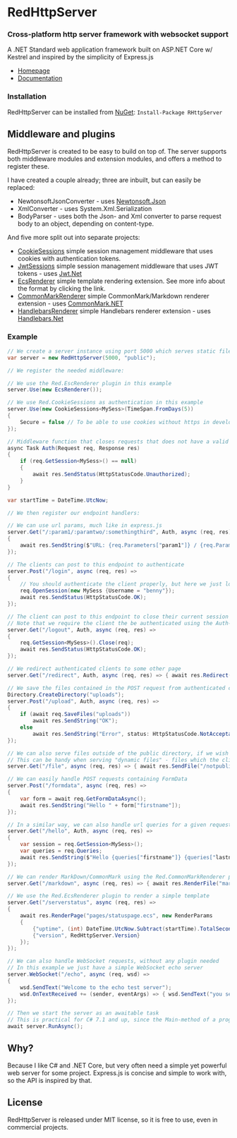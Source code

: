 # RedHttpServer
### Cross-platform http server framework with websocket support

A .NET Standard web application framework built on ASP.NET Core w/ Kestrel and inspired by the simplicity of Express.js

- [Homepage](https://rosenbjerg.github.io/Red/)
- [Documentation](https://rosenbjerg.github.io/Red/doxygen/)

### Installation
RedHttpServer can be installed from [NuGet](https://www.nuget.org/packages/RHttpServer/): `Install-Package RHttpServer`

## Middleware and plugins
RedHttpServer is created to be easy to build on top of. 
The server supports both middleware modules and extension modules, and offers a method to register these. 

I have created a couple already; three are inbuilt, but can easily be replaced:

* NewtonsoftJsonConverter - uses [Newtonsoft.Json](https://github.com/JamesNK/Newtonsoft.Json)
* XmlConverter - uses System.Xml.Serialization
* BodyParser - uses both the Json- and Xml converter to parse request body to an object, depending on content-type.

And five more split out into separate projects:
- [CookieSessions](https://github.com/rosenbjerg/Red.CookieSessions) simple session management middleware that uses cookies with authentication tokens.
- [JwtSessions](https://github.com/rosenbjerg/Red.JwtSessions) simple session management middleware that uses JWT tokens - uses [Jwt.Net](https://github.com/jwt-dotnet/jwt)
- [EcsRenderer](https://github.com/rosenbjerg/Red.EcsRenderer) simple template rendering extension. See more info about the format by clicking the link.
- [CommonMarkRenderer](https://github.com/rosenbjerg/Red.CommonMarkRenderer) simple CommonMark/Markdown renderer extension - uses [CommonMark.NET](https://github.com/Knagis/CommonMark.NET)
- [HandlebarsRenderer](https://github.com/rosenbjerg/Red.HandlebarsRenderer) simple Handlebars renderer extension - uses [Handlebars.Net](https://github.com/rexm/Handlebars.Net)


### Example
```csharp
// We create a server instance using port 5000 which serves static files, such as index.html from the 'public' directory
var server = new RedHttpServer(5000, "public");

// We register the needed middleware:

// We use the Red.EscRenderer plugin in this example
server.Use(new EcsRenderer());

// We use Red.CookieSessions as authentication in this example
server.Use(new CookieSessions<MySess>(TimeSpan.FromDays(5))
{
	Secure = false // To be able to use cookies without https in development
});

// Middleware function that closes requests that does not have a valid session associated
async Task Auth(Request req, Response res)
{
	if (req.GetSession<MySess>() == null)
	{
		await res.SendStatus(HttpStatusCode.Unauthorized);
	}
}

var startTime = DateTime.UtcNow;

// We then register our endpoint handlers:

// We can use url params, much like in express.js
server.Get("/:param1/:paramtwo/:somethingthird", Auth, async (req, res) =>
{
	await res.SendString($"URL: {req.Parameters["param1"]} / {req.Parameters["paramtwo"]} / {req.Parameters["somethingthird"]}");
});

// The clients can post to this endpoint to authenticate
server.Post("/login", async (req, res) =>
{
	// You should authenticate the client properly, but here we just log the client in - no matter what..
	req.OpenSession(new MySess {Username = "benny"});
	await res.SendStatus(HttpStatusCode.OK);
});

// The client can post to this endpoint to close their current session
// Note that we require the client the be authenticated using the Auth-function we created above
server.Get("/logout", Auth, async (req, res) =>
{
	req.GetSession<MySess>().Close(req);
	await res.SendStatus(HttpStatusCode.OK);
});

// We redirect authenticated clients to some other page
server.Get("/redirect", Auth, async (req, res) => { await res.Redirect("/redirect/user/here"); });

// We save the files contained in the POST request from authenticated clients in a directory called 'uploads'
Directory.CreateDirectory("uploads");
server.Post("/upload", Auth, async (req, res) =>
{
	if (await req.SaveFiles("uploads"))
		await res.SendString("OK");
	else
		await res.SendString("Error", status: HttpStatusCode.NotAcceptable);
});

// We can also serve files outside of the public directory, if we wish to
// This can be handy when serving "dynamic files" - files which the client identify using an ID instead of the actual path on the server
server.Get("/file", async (req, res) => { await res.SendFile("/notpublic/testimg.jpeg"); });

// We can easily handle POST requests containing FormData
server.Post("/formdata", async (req, res) =>
{
	var form = await req.GetFormDataAsync();
	await res.SendString("Hello " + form["firstname"]);
});

// In a similar way, we can also handle url queries for a given request easily, in the example only for authenticated clients
server.Get("/hello", Auth, async (req, res) =>
{
	var session = req.GetSession<MySess>();
	var queries = req.Queries;
	await res.SendString($"Hello {queries["firstname"]} {queries["lastname"]}, you are logged in as {session.Username} - have a nice day");
});

// We can render MarkDown/CommonMark using the Red.CommonMarkRenderer plugin
server.Get("/markdown", async (req, res) => { await res.RenderFile("markdown.md"); });

// We use the Red.EcsRenderer plugin to render a simple template
server.Get("/serverstatus", async (req, res) =>
{
	await res.RenderPage("pages/statuspage.ecs", new RenderParams
	{
		{"uptime", (int) DateTime.UtcNow.Subtract(startTime).TotalSeconds},
		{"version", RedHttpServer.Version}
	});
});

// We can also handle WebSocket requests, without any plugin needed
// In this example we just have a simple WebSocket echo server
server.WebSocket("/echo", async (req, wsd) =>
{
	wsd.SendText("Welcome to the echo test server");
	wsd.OnTextReceived += (sender, eventArgs) => { wsd.SendText("you sent: " + eventArgs.Text); };
});

// Then we start the server as an awaitable task
// This is practical for C# 7.1 and up, since the Main-method of a program can be async and thus kept open by awaiting this call
await server.RunAsync();
```

## Why?
Because I like C# and .NET Core, but very often need a simple yet powerful web server for some project. Express.js is concise and simple to work with, so the API is inspired by that.

## License
RedHttpServer is released under MIT license, so it is free to use, even in commercial projects.
